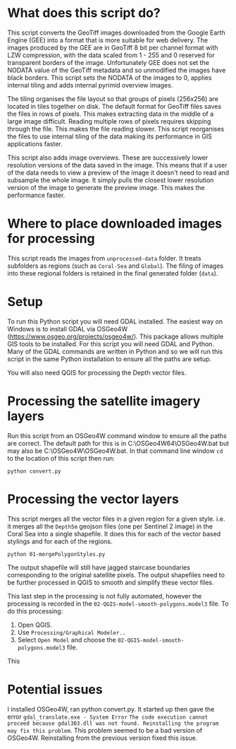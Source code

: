 # What does this script do?
This script converts the GeoTiff images downloaded from the Google Earth Engine (GEE) into
a format that is more suitable for web delivery. The images produced by the GEE are in 
GeoTiff 8 bit per channel format with LZW compression, with the data scaled from 1 - 255 and
0 reserved for transparent borders of the image. Unfortunately GEE does not set the NODATA
value of the GeoTiff metadata and so unmodified the images have black borders. This script
sets the NODATA of the images to 0, applies internal tiling and adds internal pyrimid overview
images. 

The tiling organises the file layout so that groups of pixels (256x256) are located in
tiles together on disk. The default format for GeoTiff files saves the files in rows of pixels.
This makes extracting data in the middle of a large image difficult. Reading multiple rows of
pixels requires skipping through the file. This makes the file reading slower. This script
reorganises the files to use internal tiling of the data making its performance in GIS applications
faster.

This script also adds image overviews. These are successively lower resolution versions of the
data saved in the image. This means that if a user of the data needs to view a preview of the
image it doesn't need to read and subsample the whole image. It simply pulls the closest lower
resolution version of the image to generate the preview image. This makes the performance faster.

# Where to place downloaded images for processing
This script reads the images from `unprocessed-data` folder.
It treats subfolders as regions (such as `Coral-Sea` and `Global`). The filing of images into these
regional folders is retained in the final generated folder (`data`). 


# Setup

To run this Python script you will need GDAL installed. The easiest way on Windows is to 
install GDAL via OSGeo4W (https://www.osgeo.org/projects/osgeo4w/). This package allows
multiple GIS tools to be installed. For this script you will need GDAL and Python. Many of
the GDAL commands are written in Python and so we will run this script in the same Python
installation to ensure all the paths are setup. 

You will also need QGIS for processing the Depth vector files.

# Processing the satellite imagery layers
 
Run this script from an OSGeo4W command window to ensure all the paths are correct.
The default path for this is in C:\OSGeo4W64\OSGeo4W.bat but may also be C:\OSGeo4W\OSGeo4W.bat.
In that command line window `cd` to the location of this script then run:
```
python convert.py
```

# Processing the vector layers
This script merges all the vector files in a given region for a given style. i.e. it merges
all the `Depth5m` geojson files (one per Sentinel 2 image) in the Coral Sea into a single 
shapefile. It does this for each of the vector based stylings and for each of the regions.
```
python 01-mergePolygonStyles.py
```
The output shapefile will still have jagged staircase boundaries corresponding to the original
satellite pixels. The output shapefiles need to be further processed in QGIS to smooth and
simplify these vector files.

This last step in the processing is not fully automated, however the processing is recorded in
the `02-QGIS-model-smooth-polygons.model3` file. To do this processing:
1. Open QGIS.
2. Use `Processing/Graphical Modeler..`
3. Select `Open Model` and choose the `02-QGIS-model-smooth-polygons.model3` file.

This 


# Potential issues
I installed OSGeo4W, ran python convert.py. It started up then gave the error 
`gdal_translate.exe - System Error`
`The code execution cannot proceed because gdal303.dll was not found. Reinstalling the program may fix this problem`.
This problem seemed to be a bad version of OSGeo4W. Reinstalling from the previous
version fixed this issue.
